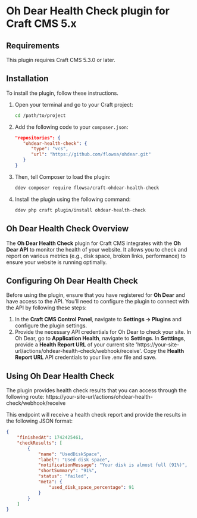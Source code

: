 # Oh Dear Health Check plugin for Craft CMS 5.x

## Requirements

This plugin requires Craft CMS 5.3.0 or later.

## Installation

To install the plugin, follow these instructions.

1. Open your terminal and go to your Craft project:

    ```bash
    cd /path/to/project
    ```

2. Add the following code to your `composer.json`:

    ```json
    "repositories": {
       "ohdear-health-check": {
          "type": "vcs",
          "url": "https://github.com/flowsa/ohdear.git"
       }
    }
    ```

3. Then, tell Composer to load the plugin:

    ```bash
    ddev composer require flowsa/craft-ohdear-health-check
    ```

4. Install the plugin using the following command:
   
    ```bash
    ddev php craft plugin/install ohdear-health-check
    ```

## Oh Dear Health Check Overview

The **Oh Dear Health Check** plugin for Craft CMS integrates with the **Oh Dear API** to monitor the health of your website. It allows you to check and report on various metrics (e.g., disk space, broken links, performance) to ensure your website is running optimally.

## Configuring Oh Dear Health Check

Before using the plugin, ensure that you have registered for **Oh Dear** and have access to the API. You'll need to configure the plugin to connect with the API by following these steps:

1. In the **Craft CMS Control Panel**, navigate to **Settings → Plugins** and configure the plugin settings.
2. Provide the necessary API credentials for Oh Dear to check your site. In Oh Dear, go to **Application Health**, navigate to **Settings**. In **Setttings**, provide a **Health Report URL** of your current site 'https://your-site-url/actions/ohdear-health-check/webhook/receive'. Copy the **Health Report URL** API credentials to your live .env file and save.

## Using Oh Dear Health Check

The plugin provides health check results that you can access through the following route: https://your-site-url/actions/ohdear-health-check/webhook/receive



This endpoint will receive a health check report and provide the results in the following JSON format:

```json
{
    "finishedAt": 1742425461,
    "checkResults": [
        {
            "name": "UsedDiskSpace",
            "label": "Used disk space",
            "notificationMessage": "Your disk is almost full (91%)",
            "shortSummary": "91%",
            "status": "failed",
            "meta": {
                "used_disk_space_percentage": 91
            }
        }
    ]
}




